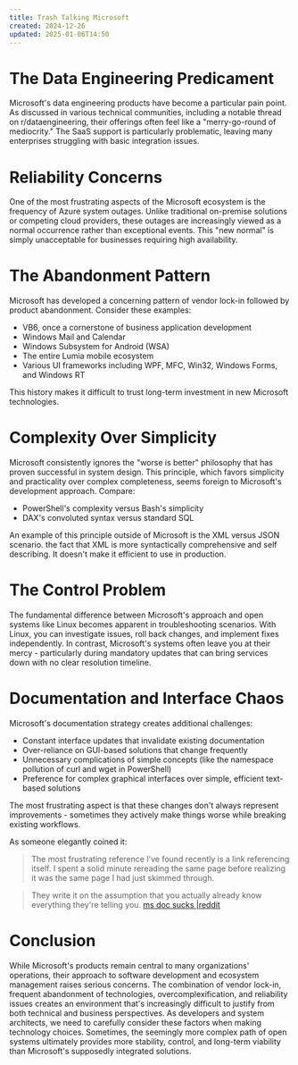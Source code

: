 ```yaml
---
title: Trash Talking Microsoft
created: 2024-12-26
updated: 2025-01-06T14:50
---
```


# The Data Engineering Predicament
Microsoft's data engineering products have become a particular pain point. As discussed in various technical communities, including a notable thread on r/dataengineering, their offerings often feel like a "merry-go-round of mediocrity." The SaaS support is particularly problematic, leaving many enterprises struggling with basic integration issues.
# Reliability Concerns
One of the most frustrating aspects of the Microsoft ecosystem is the frequency of Azure system outages. Unlike traditional on-premise solutions or competing cloud providers, these outages are increasingly viewed as a normal occurrence rather than exceptional events. This "new normal" is simply unacceptable for businesses requiring high availability.
# The Abandonment Pattern
Microsoft has developed a concerning pattern of vendor lock-in followed by product abandonment. Consider these examples:

- VB6, once a cornerstone of business application development
- Windows Mail and Calendar
- Windows Subsystem for Android (WSA)
- The entire Lumia mobile ecosystem
- Various UI frameworks including WPF, MFC, Win32, Windows Forms, and Windows RT

This history makes it difficult to trust long-term investment in new Microsoft technologies.

# Complexity Over Simplicity
Microsoft consistently ignores the "worse is better" philosophy that has proven successful in system design. This principle, which favors simplicity and practicality over complex completeness, seems foreign to Microsoft's development approach. Compare:

- PowerShell's complexity versus Bash's simplicity
- DAX's convoluted syntax versus standard SQL

An example of this principle outside of Microsoft is the XML versus JSON scenario. the fact that XML is more syntactically comprehensive and self describing. It doesn't make it efficient to use in production.

# The Control Problem
The fundamental difference between Microsoft's approach and open systems like Linux becomes apparent in troubleshooting scenarios. With Linux, you can investigate issues, roll back changes, and implement fixes independently. In contrast, Microsoft's systems often leave you at their mercy - particularly during mandatory updates that can bring services down with no clear resolution timeline.
# Documentation and Interface Chaos
Microsoft's documentation strategy creates additional challenges:

- Constant interface updates that invalidate existing documentation
- Over-reliance on GUI-based solutions that change frequently
- Unnecessary complications of simple concepts (like the namespace pollution of curl and wget in PowerShell)
- Preference for complex graphical interfaces over simple, efficient text-based solutions

The most frustrating aspect is that these changes don't always represent improvements - sometimes they actively make things worse while breaking existing workflows.

As someone elegantly coined it:
> The most frustrating reference I’ve found recently is a link referencing itself. I spent a solid minute rereading the same page before realizing it was the same page I had just skimmed through.

> They write it on the assumption that you actually already know everything they're telling you.
[ms doc sucks |reddit](https://www.reddit.com/r/sysadmin/comments/1dcqcbw/microsoft_documentation_sucks/)
# Conclusion
While Microsoft's products remain central to many organizations' operations, their approach to software development and ecosystem management raises serious concerns. The combination of vendor lock-in, frequent abandonment of technologies, overcomplexification, and reliability issues creates an environment that's increasingly difficult to justify from both technical and business perspectives.
As developers and system architects, we need to carefully consider these factors when making technology choices. Sometimes, the seemingly more complex path of open systems ultimately provides more stability, control, and long-term viability than Microsoft's supposedly integrated solutions.
